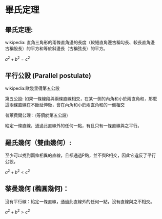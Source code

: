 # 畢氏定理

## 畢氏定理:

wikipedia: 直角三角形的兩條直角邊的長度（較短直角邊古稱勾長、較長直角邊古稱股長）的平方和等於斜邊長（古稱弦長）的平方。

$a^{2}+b^{2} = c^{2}$

## 平行公設 (Parallel postulate)

wikipedia:歐幾里得第五公設

第五公設: 如果一條線段與兩條直線相交，在某一側的內角和小於兩直角和，那麼這兩條直線在不斷延伸後，會在內角和小於兩直角和的一側相交

普萊費爾公理：(等價於第五公設)

給定一條直線，通過此直線外的任何一點，有且只有一條直線與之平行。

## 羅氏幾何（雙曲幾何）: 

至少可以找到兩條相異的直線，且都通過P點，並不與R相交，因此它違反了平行公設。

$a^{2}+b^{2} < c^{2}$

## 黎曼幾何 (橢圓幾何)：

沒有平行線：給定一條直線，通過此直線外的任何一點，沒有直線與之不相交。

$a^{2}+b^{2} > c^{2}$
